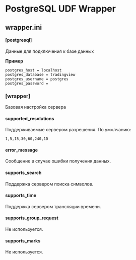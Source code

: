 
# PostgreSQL UDF Wrapper
## wrapper.ini
#### [postgresql]
Данные для подключения к базе данных

**Пример**

    postgres_host = localhost
    postgres_database = tradingview
    postgres_username = postgres
    postgres_password =

### [wrapper]
Базовая настройка сервера
#### supported_resolutions
Поддерживаемые сервером разрешения. По умолчанию:

    1,5,15,30,60,240,1D
#### error_message
Сообщение в случае ошибки получения данных.
#### supports_search
Поддержка сервером поиска символов.
#### supports_time
Поддержка сервером трансляции времени.
#### supports_group_request
Не используется.
#### supports_marks
Не используется.